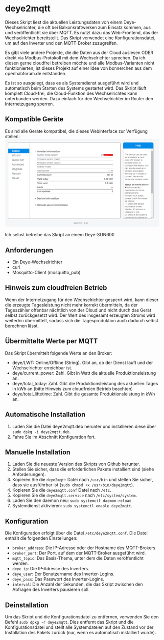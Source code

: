 # deye2mqtt

Dieses Skript liest die aktuellen Leistungsdaten von einem Deye-Wechselrichter, die oft bei Balkonkraftwerken zum Einsatz kommen, aus und veröffentlicht sie über MQTT. Es nutzt dazu das Web-Frontend, das der Wechselrichter bereitstellt. Das Skript verwendet eine Konfigurationsdatei, um auf den Inverter und den MQTT-Broker zuzugreifen.

Es gibt viele andere Projekte, die die Daten aus der Cloud auslesen ODER direkt via Modbus-Protokoll mit dem Wechselrichter sprechen. Da ich diesen gerne cloudfrei betreiben möchte und alle Modbus-Varianten nicht funktionierten, ist dieses Projekt auf einer Idee von bonnerchen aus dem openhabforum.de entstanden.

Es ist so ausgelegt, dass es als Systemdienst ausgeführt wird und automatisch beim Starten des Systems gestartet wird. Das Skript läuft komplett Cloud-frei, die Cloud-Funktion des Wechselrichtes kann unterbunden werden. Dazu einfach für den Wechselrichter im Router den Internetzugang sperren.

## Kompatible Geräte
Es sind alle Geräte kompatibel, die dieses Webinterface zur Verfügung stellen:
![Webinterface des Wechselrichters](screenshot.png)

Ich selbst betreibe das Skript an einem Deye-SUN600.

## Anforderungen
- Ein Deye-Wechselrichter
- curl
- Mosquitto-Client (mosquitto_pub)

## Hinweis zum cloudfreien Betrieb
Wenn der Internetzugang für den Wechselrichter gesperrt wird, kann dieser die erzeugte Tagesleistung nicht mehr korrekt übermitteln, da der Tageszähler offenbar nächtlich von der Cloud und nicht durch das Gerät selbst zurückgesetzt wird. Der Wert des insgesamt erzeugten Stroms wird weiterhin übermittelt, sodass sich die Tagesproduktion auch dadurch selbst berechnen lässt.

## Übermittelte Werte per MQTT
Das Skript übermittelt folgende Werte an den Broker:
- deye/LWT: Online/Offline (String). Gibt an, ob der Dienst läuft und der Wechselrichter erreichbar ist.
- deye/current_power: Zahl. Gibt in Watt die aktuelle Produktionsleistung an.
- deye/total_today: Zahl. Gibt die Produktionsleistung des aktuellen Tages in kWh an (bitte Hinweis zum cloudfreien Betrieb beachten) 
- deye/total_liftetime: Zahl. Gibt die gesamte Produktionsleistung in kWh an.

## Automatische Installation
1. Laden Sie die Datei deye2mqtt.deb herunter und installieren diese über `sudo dpkg -i deye2mqtt.deb`.
2. Fahre Sie im Abschnitt Konfiguration fort.

## Manuelle Installation
1. Laden Sie die neueste Version des Skripts von Github herunter.
2. Stellen Sie sicher, dass die erforderlichen Pakete installiert sind (siehe Anforderungen).
3. Kopieren Sie die `deye2mqtt` Datei nach `/usr/bin` und stellen Sie sicher, dass sie ausführbar ist (`sudo chmod +x /usr/bin/deye2mqtt`).
4. Kopieren Sie die `deye2mqtt.conf` Datei nach `/etc`.
5. Kopieren Sie die `deye2mqtt.service` nach `/etc/system/system`.
6. Laden Sie den daemon neu: `sudo systemctl daemon-reload`.
7. Systemdienst aktivieren: `sudo systemctl enable deye2mqtt`.

## Konfiguration
Die Konfiguration erfolgt über die Datei `/etc/deye2mqtt.conf`. Die Datei enthält die folgenden Einstellungen:
- `broker_address`: Die IP-Adresse oder der Hostname des MQTT-Brokers.
- `broker_port`: Der Port, auf dem der MQTT-Broker ausgeführt wird.
- `mqtt_topic`: Das Basis-Thema, unter dem die Daten veröffentlicht werden.
- `deye_ip`: Die IP-Adresse des Inverters.
- `deye_user`: Der Benutzername des Inverter-Logins.
- `deye_pass`: Das Passwort des Inverter-Logins.
- `interval`: Die Anzahl der Sekunden, die das Skript zwischen den Abfragen des Inverters pausieren soll.

## Deinstallation
Um das Skript und die Konfigurationsdatei zu entfernen, verwenden Sie den Befehl `sudo dpkg -r deye2mqtt`. Dies entfernt das Skript und die Konfigurationsdatei und stellt alle Systemdateien auf den Zustand vor der Installation des Pakets zurück (nur, wenn es automatisch installiert wurde).